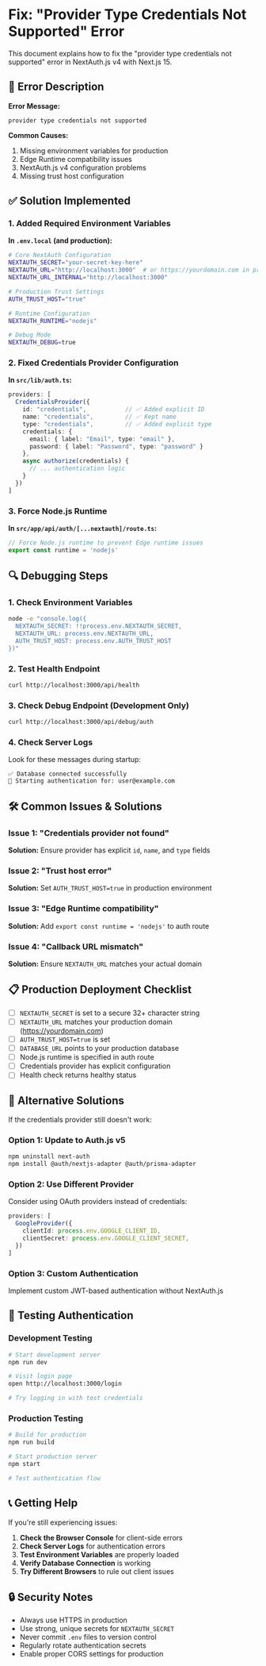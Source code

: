 # Fix: "Provider Type Credentials Not Supported" Error

This document explains how to fix the "provider type credentials not supported" error in NextAuth.js v4 with Next.js 15.

## 🚨 Error Description

**Error Message:**
```
provider type credentials not supported
```

**Common Causes:**
1. Missing environment variables for production
2. Edge Runtime compatibility issues
3. NextAuth.js v4 configuration problems
4. Missing trust host configuration

## ✅ Solution Implemented

### 1. **Added Required Environment Variables**

**In `.env.local` (and production):**
```bash
# Core NextAuth Configuration
NEXTAUTH_SECRET="your-secret-key-here"
NEXTAUTH_URL="http://localhost:3000"  # or https://yourdomain.com in production
NEXTAUTH_URL_INTERNAL="http://localhost:3000"

# Production Trust Settings
AUTH_TRUST_HOST="true"

# Runtime Configuration
NEXTAUTH_RUNTIME="nodejs"

# Debug Mode
NEXTAUTH_DEBUG=true
```

### 2. **Fixed Credentials Provider Configuration**

**In `src/lib/auth.ts`:**
```typescript
providers: [
  CredentialsProvider({
    id: "credentials",           // ✅ Added explicit ID
    name: "credentials",         // ✅ Kept name
    type: "credentials",         // ✅ Added explicit type
    credentials: {
      email: { label: "Email", type: "email" },
      password: { label: "Password", type: "password" }
    },
    async authorize(credentials) {
      // ... authentication logic
    }
  })
]
```

### 3. **Force Node.js Runtime**

**In `src/app/api/auth/[...nextauth]/route.ts`:**
```typescript
// Force Node.js runtime to prevent Edge runtime issues
export const runtime = 'nodejs'
```

## 🔍 Debugging Steps

### 1. Check Environment Variables
```bash
node -e "console.log({
  NEXTAUTH_SECRET: !!process.env.NEXTAUTH_SECRET,
  NEXTAUTH_URL: process.env.NEXTAUTH_URL,
  AUTH_TRUST_HOST: process.env.AUTH_TRUST_HOST
})"
```

### 2. Test Health Endpoint
```bash
curl http://localhost:3000/api/health
```

### 3. Check Debug Endpoint (Development Only)
```bash
curl http://localhost:3000/api/debug/auth
```

### 4. Check Server Logs
Look for these messages during startup:
```
✅ Database connected successfully
🔐 Starting authentication for: user@example.com
```

## 🛠 Common Issues & Solutions

### Issue 1: "Credentials provider not found"
**Solution:** Ensure provider has explicit `id`, `name`, and `type` fields

### Issue 2: "Trust host error"
**Solution:** Set `AUTH_TRUST_HOST=true` in production environment

### Issue 3: "Edge Runtime compatibility"
**Solution:** Add `export const runtime = 'nodejs'` to auth route

### Issue 4: "Callback URL mismatch"
**Solution:** Ensure `NEXTAUTH_URL` matches your actual domain

## 📋 Production Deployment Checklist

- [ ] `NEXTAUTH_SECRET` is set to a secure 32+ character string
- [ ] `NEXTAUTH_URL` matches your production domain (https://yourdomain.com)
- [ ] `AUTH_TRUST_HOST=true` is set
- [ ] `DATABASE_URL` points to your production database
- [ ] Node.js runtime is specified in auth route
- [ ] Credentials provider has explicit configuration
- [ ] Health check returns healthy status

## 🔄 Alternative Solutions

If the credentials provider still doesn't work:

### Option 1: Update to Auth.js v5
```bash
npm uninstall next-auth
npm install @auth/nextjs-adapter @auth/prisma-adapter
```

### Option 2: Use Different Provider
Consider using OAuth providers instead of credentials:
```typescript
providers: [
  GoogleProvider({
    clientId: process.env.GOOGLE_CLIENT_ID,
    clientSecret: process.env.GOOGLE_CLIENT_SECRET,
  })
]
```

### Option 3: Custom Authentication
Implement custom JWT-based authentication without NextAuth.js

## 🧪 Testing Authentication

### Development Testing
```bash
# Start development server
npm run dev

# Visit login page
open http://localhost:3000/login

# Try logging in with test credentials
```

### Production Testing
```bash
# Build for production
npm run build

# Start production server
npm start

# Test authentication flow
```

## 📞 Getting Help

If you're still experiencing issues:

1. **Check the Browser Console** for client-side errors
2. **Check Server Logs** for authentication errors  
3. **Test Environment Variables** are properly loaded
4. **Verify Database Connection** is working
5. **Try Different Browsers** to rule out client issues

## 🔒 Security Notes

- Always use HTTPS in production
- Use strong, unique secrets for `NEXTAUTH_SECRET`
- Never commit `.env` files to version control
- Regularly rotate authentication secrets
- Enable proper CORS settings for production